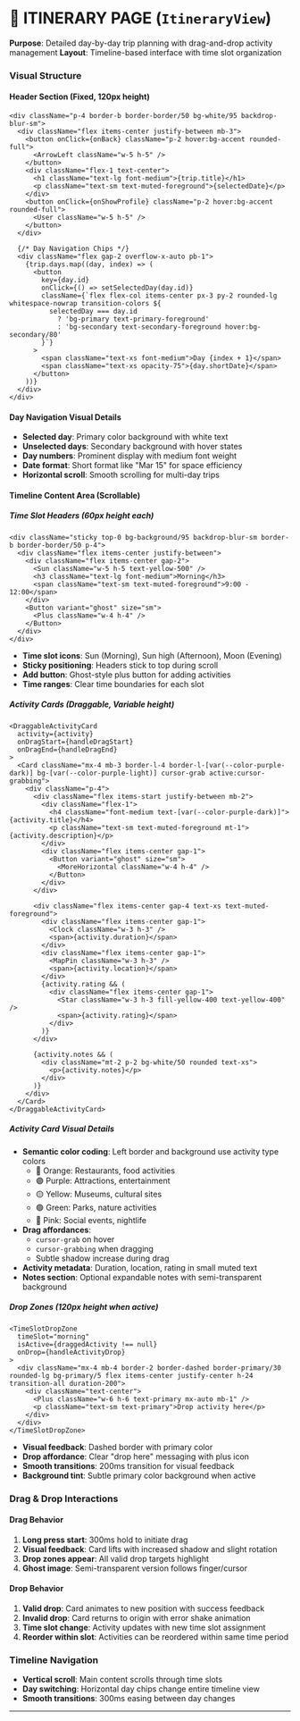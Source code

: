 
# 📅 ITINERARY PAGE (`ItineraryView`)

**Purpose**: Detailed day-by-day trip planning with drag-and-drop activity management
**Layout**: Timeline-based interface with time slot organization

### Visual Structure

#### Header Section (Fixed, 120px height)
```tsx
<div className="p-4 border-b border-border/50 bg-white/95 backdrop-blur-sm">
  <div className="flex items-center justify-between mb-3">
    <button onClick={onBack} className="p-2 hover:bg-accent rounded-full">
      <ArrowLeft className="w-5 h-5" />
    </button>
    <div className="flex-1 text-center">
      <h1 className="text-lg font-medium">{trip.title}</h1>
      <p className="text-sm text-muted-foreground">{selectedDate}</p>
    </div>
    <button onClick={onShowProfile} className="p-2 hover:bg-accent rounded-full">
      <User className="w-5 h-5" />
    </button>
  </div>
  
  {/* Day Navigation Chips */}
  <div className="flex gap-2 overflow-x-auto pb-1">
    {trip.days.map((day, index) => (
      <button
        key={day.id}
        onClick={() => setSelectedDay(day.id)}
        className={`flex flex-col items-center px-3 py-2 rounded-lg whitespace-nowrap transition-colors ${
          selectedDay === day.id
            ? 'bg-primary text-primary-foreground'
            : 'bg-secondary text-secondary-foreground hover:bg-secondary/80'
        }`}
      >
        <span className="text-xs font-medium">Day {index + 1}</span>
        <span className="text-xs opacity-75">{day.shortDate}</span>
      </button>
    ))}
  </div>
</div>
```

#### Day Navigation Visual Details
- **Selected day**: Primary color background with white text
- **Unselected days**: Secondary background with hover states
- **Day numbers**: Prominent display with medium font weight
- **Date format**: Short format like "Mar 15" for space efficiency
- **Horizontal scroll**: Smooth scrolling for multi-day trips

#### Timeline Content Area (Scrollable)

##### Time Slot Headers (60px height each)
```tsx
<div className="sticky top-0 bg-background/95 backdrop-blur-sm border-b border-border/50 p-4">
  <div className="flex items-center justify-between">
    <div className="flex items-center gap-2">
      <Sun className="w-5 h-5 text-yellow-500" />
      <h3 className="text-lg font-medium">Morning</h3>
      <span className="text-sm text-muted-foreground">9:00 - 12:00</span>
    </div>
    <Button variant="ghost" size="sm">
      <Plus className="w-4 h-4" />
    </Button>
  </div>
</div>
```
- **Time slot icons**: Sun (Morning), Sun high (Afternoon), Moon (Evening)
- **Sticky positioning**: Headers stick to top during scroll
- **Add button**: Ghost-style plus button for adding activities
- **Time ranges**: Clear time boundaries for each slot

##### Activity Cards (Draggable, Variable height)
```tsx
<DraggableActivityCard 
  activity={activity}
  onDragStart={handleDragStart}
  onDragEnd={handleDragEnd}
>
  <Card className="mx-4 mb-3 border-l-4 border-l-[var(--color-purple-dark)] bg-[var(--color-purple-light)] cursor-grab active:cursor-grabbing">
    <div className="p-4">
      <div className="flex items-start justify-between mb-2">
        <div className="flex-1">
          <h4 className="font-medium text-[var(--color-purple-dark)]">{activity.title}</h4>
          <p className="text-sm text-muted-foreground mt-1">{activity.description}</p>
        </div>
        <div className="flex items-center gap-1">
          <Button variant="ghost" size="sm">
            <MoreHorizontal className="w-4 h-4" />
          </Button>
        </div>
      </div>
      
      <div className="flex items-center gap-4 text-xs text-muted-foreground">
        <div className="flex items-center gap-1">
          <Clock className="w-3 h-3" />
          <span>{activity.duration}</span>
        </div>
        <div className="flex items-center gap-1">
          <MapPin className="w-3 h-3" />
          <span>{activity.location}</span>
        </div>
        {activity.rating && (
          <div className="flex items-center gap-1">
            <Star className="w-3 h-3 fill-yellow-400 text-yellow-400" />
            <span>{activity.rating}</span>
          </div>
        )}
      </div>
      
      {activity.notes && (
        <div className="mt-2 p-2 bg-white/50 rounded text-xs">
          <p>{activity.notes}</p>
        </div>
      )}
    </div>
  </Card>
</DraggableActivityCard>
```

##### Activity Card Visual Details
- **Semantic color coding**: Left border and background use activity type colors
  - 🍊 Orange: Restaurants, food activities
  - 🟣 Purple: Attractions, entertainment
  - 🟡 Yellow: Museums, cultural sites
  - 🟢 Green: Parks, nature activities
  - 🩷 Pink: Social events, nightlife
- **Drag affordances**: 
  - `cursor-grab` on hover
  - `cursor-grabbing` when dragging
  - Subtle shadow increase during drag
- **Activity metadata**: Duration, location, rating in small muted text
- **Notes section**: Optional expandable notes with semi-transparent background

##### Drop Zones (120px height when active)
```tsx
<TimeSlotDropZone 
  timeSlot="morning"
  isActive={draggedActivity !== null}
  onDrop={handleActivityDrop}
>
  <div className="mx-4 mb-4 border-2 border-dashed border-primary/30 rounded-lg bg-primary/5 flex items-center justify-center h-24 transition-all duration-200">
    <div className="text-center">
      <Plus className="w-6 h-6 text-primary mx-auto mb-1" />
      <p className="text-sm text-primary">Drop activity here</p>
    </div>
  </div>
</TimeSlotDropZone>
```
- **Visual feedback**: Dashed border with primary color
- **Drop affordance**: Clear "drop here" messaging with plus icon
- **Smooth transitions**: 200ms transition for visual feedback
- **Background tint**: Subtle primary color background when active

### Drag & Drop Interactions

#### Drag Behavior
1. **Long press start**: 300ms hold to initiate drag
2. **Visual feedback**: Card lifts with increased shadow and slight rotation
3. **Drop zones appear**: All valid drop targets highlight
4. **Ghost image**: Semi-transparent version follows finger/cursor

#### Drop Behavior
1. **Valid drop**: Card animates to new position with success feedback
2. **Invalid drop**: Card returns to origin with error shake animation
3. **Time slot change**: Activity updates with new time slot assignment
4. **Reorder within slot**: Activities can be reordered within same time period

### Timeline Navigation
- **Vertical scroll**: Main content scrolls through time slots
- **Day switching**: Horizontal day chips change entire timeline view
- **Smooth transitions**: 300ms easing between day changes

---